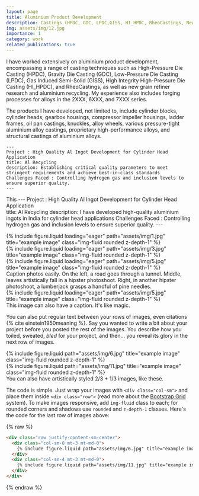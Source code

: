 ```yaml
---
layout: page
title: Aluminium Product Development
description: Castings (HPDC, GDC, LPDC,GISS, HI_HPDC, RheoCastings, New Grain Refiner Research, Al Recycling), Forgings(2XXX, 6XXX, 7XXX) 
img: assets/img/12.jpg
importance: 1
category: work
related_publications: true
---
```


I have worked extensively on aluminium product development, encompassing a range of casting techniques such as High-Pressure Die Casting (HPDC), Gravity Die Casting (GDC), Low-Pressure Die Casting (LPDC), Gas Induced Semi-Solid (GISS), High Integrity High-Pressure Die Casting (HI_HPDC), and RheoCastings, as well as new grain refiner research and aluminium recycling. My experience also includes forging processes for alloys in the 2XXX, 6XXX, and 7XXX series.

The products I have developed, not limited to, include cylinder blocks, cylinder heads, gearbox housings, compressor impeller housings, ladder frames, oil pan castings, knuckles, alloy wheels, various pressure-tight aluminium alloy castings, proprietary high-performance alloys, and structural castings of aluminium alloys.

    ---
    Project : High Quality Al Ingot Development for Cylinder Head Application  
    title: Al Recycling 
    description: Establishing critical quality parameters to meet stringent requirements and achieve best-in-class standards
    Challenges Faced : Controlling hydrogen gas and inclusion levels to ensure superior quality.
    ---
This 
    ---
    Project : High Quality Al Ingot Development for Cylinder Head Application  
    title: Al Recycling 
    description: I have developed high-quality aluminium ingots in India for cylinder head applications
    Challenges Faced : Controlling hydrogen gas and inclusion levels to ensure superior quality.
    ---

<div class="row">
    <div class="col-sm mt-3 mt-md-0">
        {% include figure.liquid loading="eager" path="assets/img/1.jpg" title="example image" class="img-fluid rounded z-depth-1" %}
    </div>
    <div class="col-sm mt-3 mt-md-0">
        {% include figure.liquid loading="eager" path="assets/img/3.jpg" title="example image" class="img-fluid rounded z-depth-1" %}
    </div>
    <div class="col-sm mt-3 mt-md-0">
        {% include figure.liquid loading="eager" path="assets/img/5.jpg" title="example image" class="img-fluid rounded z-depth-1" %}
    </div>
</div>
<div class="caption">
    Caption photos easily. On the left, a road goes through a tunnel. Middle, leaves artistically fall in a hipster photoshoot. Right, in another hipster photoshoot, a lumberjack grasps a handful of pine needles.
</div>
<div class="row">
    <div class="col-sm mt-3 mt-md-0">
        {% include figure.liquid loading="eager" path="assets/img/5.jpg" title="example image" class="img-fluid rounded z-depth-1" %}
    </div>
</div>
<div class="caption">
    This image can also have a caption. It's like magic.
</div>

You can also put regular text between your rows of images, even citations {% cite einstein1950meaning %}.
Say you wanted to write a bit about your project before you posted the rest of the images.
You describe how you toiled, sweated, _bled_ for your project, and then... you reveal its glory in the next row of images.

<div class="row justify-content-sm-center">
    <div class="col-sm-8 mt-3 mt-md-0">
        {% include figure.liquid path="assets/img/6.jpg" title="example image" class="img-fluid rounded z-depth-1" %}
    </div>
    <div class="col-sm-4 mt-3 mt-md-0">
        {% include figure.liquid path="assets/img/11.jpg" title="example image" class="img-fluid rounded z-depth-1" %}
    </div>
</div>
<div class="caption">
    You can also have artistically styled 2/3 + 1/3 images, like these.
</div>

The code is simple.
Just wrap your images with `<div class="col-sm">` and place them inside `<div class="row">` (read more about the <a href="https://getbootstrap.com/docs/4.4/layout/grid/">Bootstrap Grid</a> system).
To make images responsive, add `img-fluid` class to each; for rounded corners and shadows use `rounded` and `z-depth-1` classes.
Here's the code for the last row of images above:

{% raw %}

```html
<div class="row justify-content-sm-center">
  <div class="col-sm-8 mt-3 mt-md-0">
    {% include figure.liquid path="assets/img/6.jpg" title="example image" class="img-fluid rounded z-depth-1" %}
  </div>
  <div class="col-sm-4 mt-3 mt-md-0">
    {% include figure.liquid path="assets/img/11.jpg" title="example image" class="img-fluid rounded z-depth-1" %}
  </div>
</div>
```

{% endraw %}
